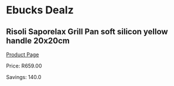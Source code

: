 
# Ebucks Dealz
## Risoli Saporelax Grill Pan soft silicon yellow handle 20x20cm
[Product Page](https://www.ebucks.com/web/shop/productSelected.do?prodId=1049713435&catId=1158501102)

Price: R659.00

Savings: 140.0


	